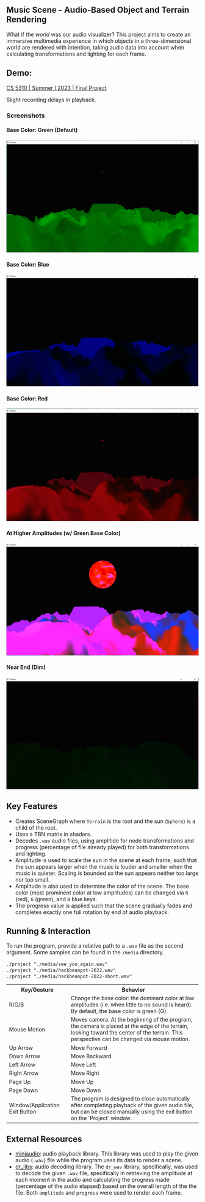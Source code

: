 ## **Music Scene** - Audio-Based Object and Terrain Rendering
What if the *world* was our audio visualizer? This project aims to create an immersive multimedia experience in which objects in a three-dimensional world are rendered with intention, taking audio data into account when calculating transformations and lighting for each frame.

## **Demo**: 
[CS 5310 | Summer I 2023 | Final Project](https://youtu.be/Tc22eTMhvOU)

Slight recording delays in playback.

### Screenshots
#### Base Color: Green (Default)
![](media/screenshot-base-green.png)
#### Base Color: Blue
![](media/screenshot-base-blue.png)
#### Base Color: Red
![](media/screenshot-base-red.png)
#### At Higher Amplitudes (w/ Green Base Color)
![](media/screenshot-amplitude-high.png)
#### Near End (Dim)
![](media/screenshot-near-end.png)

## Key Features
- Creates SceneGraph where `Terrain` is the root and the sun (`Sphere`) is a child of the root.
- Uses a TBN matrix in shaders.
- Decodes `.wav` audio files, using amplitide for node transformations and progress (percentage of file already played) for both transformations and lighting.
- Amplitude is used to scale the sun in the scene at each frame, such that the sun appears larger when the music is louder and smaller when the music is quieter. Scaling is bounded so the sun appears neither too large nor too small.
- Amplitude is also used to determine the color of the scene. The base color (most prominent color at low amplitudes) can be changed via `R` (red), `G` (green), and `B` blue keys.
- The progress value is applied such that the scene gradually fades and completes exactly one full rotation by end of audio playback.

## Running & Interaction
To run the program, provide a relative path to a `.wav` file as the second argument. Some samples can be found in the `/media` directory.
```
./project "./media/see_you_again.wav"
./project "./media/hackbeanpot-2022.wav"
./project "./media/hackbeanpot-2022-short.wav"
```
<table>
  <tbody>
    <tr>
      <th>Key/Gesture</th>
      <th>Behavior</th>
    </tr>
    <tr>
      <td>R/G/B</td>
      <td>Change the base color: the dominant color at low amplitudes (i.e. when little to no sound is heard). By default, the base color is green (G).</td>
    </tr>
    <tr>
      <td>Mouse Motion</td>
      <td>Moves camera. At the beginning of the program, the camera is placed at the edge of the terrain, looking toward the center of the terrain. This perspective can be changed via mouse motion.</td>
    </tr>
    <tr>
      <td>Up Arrow</td>
      <td>Move Forward</td>
    </tr>
    <tr>
      <td>Down Arrow</td>
      <td>Move Backward</td>
    </tr>
    <tr>
      <td>Left Arrow</td>
      <td>Move Left</td>
    </tr>
    <tr>
      <td>Right Arrow</td>
      <td>Move Right</td>
    </tr>
    <tr>
      <td>Page Up</td>
      <td>Move Up</td>
    </tr>
    <tr>
      <td>Page Down</td>
      <td>Move Down</td>
    </tr>
    <tr>
      <td>Window/Application Exit Button</td>
      <td>The program is designed to close automatically after completing playback of the given audio file, but can be closed manually using the exit button on the `Project` window.</td>
    </tr>
  </tbody>
</table>

## External Resources
  * [miniaudio](https://github.com/mackron/miniaudio): audio playback library. This library was used to play the given audio (`.wav`) file while the program uses its data to render a scene.
  * [dr_libs](https://github.com/mackron/dr_libs): audio decoding library. The `dr_wav` library, specifically, was used to decode the given `.wav` file, specifically in retrieving the amplitude at each moment in the audio and calculating the progress made (percentage of the audio elapsed) based on the overall length of the the file. Both `amplitude` and `progress` were used to render each frame.

